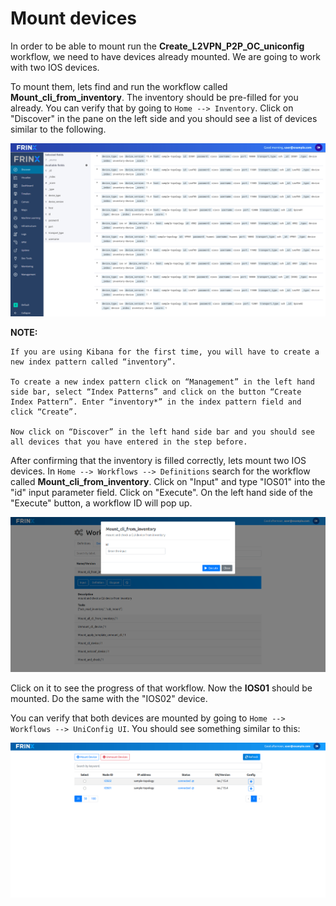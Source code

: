 # Mount devices



In order to be able to mount run the **Create_L2VPN_P2P_OC_uniconfig** workflow, we need to have devices already mounted. We are going to work with two IOS devices.

To mount them, lets find and run the workflow called **Mount_cli_from_inventory**. The inventory should be pre-filled for you already. You can verify that by going to `Home --> Inventory`. Click on "Discover" in the pane on the left side and you should see a list of devices similar to the following.

![inventory-devices](assets/images/inventory-devices.png)



**NOTE:**
``` text
If you are using Kibana for the first time, you will have to create a new index pattern called “inventory”.

To create a new index pattern click on “Management” in the left hand side bar, select “Index Patterns” and click on the button “Create Index Pattern”. Enter “inventory*” in the index pattern field and click “Create”.

Now click on “Discover” in the left hand side bar and you should see all devices that you have entered in the step before.
```

After confirming that the inventory is filled correctly, lets mount two IOS devices. In `Home --> Workflows --> Definitions` search for the workflow called **Mount_cli_from_inventory**. Click on "Input" and type "IOS01" into the "id" input parameter field. Click on "Execute". On the left hand side of the "Execute" button, a workflow ID will pop up. 


![inventory-devices](assets/images/mount-cli-from-inventory.png)


Click on it to see the progress of that workflow. Now the **IOS01** should be mounted. Do the same with the "IOS02" device.

You can verify that both devices are mounted by going to `Home --> Workflows --> UniConfig UI`. You should see something similar to this: 


![inventory-devices](assets/images/mounted-devices-uniconfig-ui.png)

